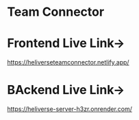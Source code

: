 # Team Connector
 

# Frontend Live Link-> 

https://heliverseteamconnector.netlify.app/


# BAckend Live Link-> 

https://heliverse-server-h3zr.onrender.com/
 
